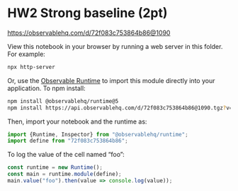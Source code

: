 # HW2 Strong baseline (2pt)

https://observablehq.com/d/72f083c753864b86@1090

View this notebook in your browser by running a web server in this folder. For
example:

~~~sh
npx http-server
~~~

Or, use the [Observable Runtime](https://github.com/observablehq/runtime) to
import this module directly into your application. To npm install:

~~~sh
npm install @observablehq/runtime@5
npm install https://api.observablehq.com/d/72f083c753864b86@1090.tgz?v=3
~~~

Then, import your notebook and the runtime as:

~~~js
import {Runtime, Inspector} from "@observablehq/runtime";
import define from "72f083c753864b86";
~~~

To log the value of the cell named “foo”:

~~~js
const runtime = new Runtime();
const main = runtime.module(define);
main.value("foo").then(value => console.log(value));
~~~
